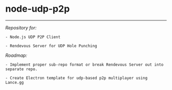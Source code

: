 # node-udp-p2p
____

*Repository for:*

    - Node.js UDP P2P Client

    - Rendevous Server for UDP Hole Punching

*Roadmap:*

    - Implement proper sub-repo format or break Rendevous Server out into separate repo.

    - Create Electron template for udp-based p2p multiplayer using Lance.gg